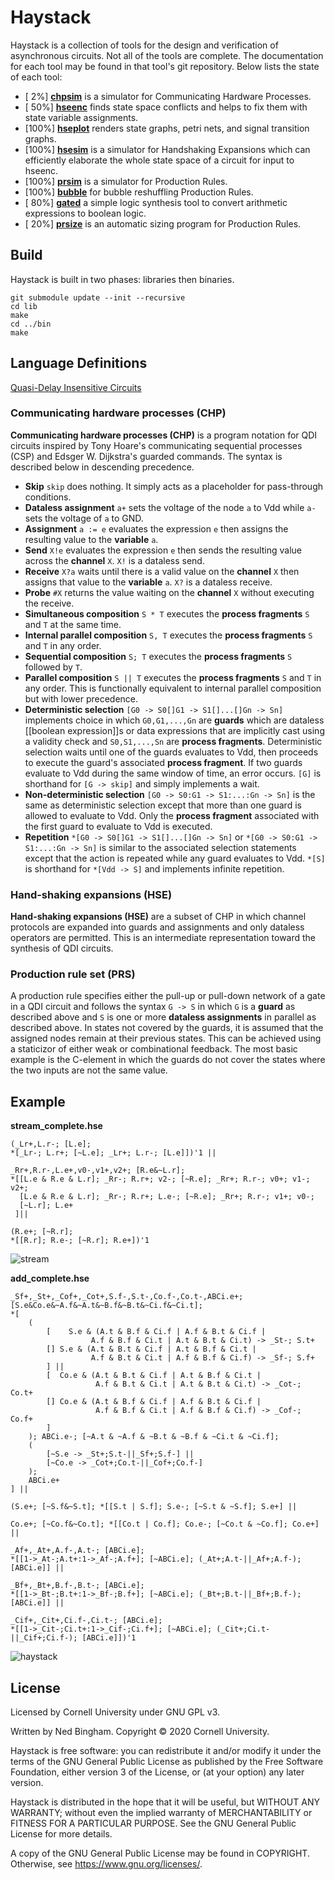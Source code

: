 # Haystack

Haystack is a collection of tools for the design and verification of
asynchronous circuits. Not all of the tools are complete. The documentation for
each tool may be found in that tool's git repository. Below lists the state of
each tool:

 - [  2%] [**chpsim**](https://github.com/broccolimicro/chpsim/) is a simulator for Communicating Hardware Processes.
 - [ 50%] [**hseenc**](https://github.com/broccolimicro/hseenc/) finds state space conflicts and helps to fix them with state variable assignments.
 - [100%] [**hseplot**](https://github.com/broccolimicro/hseplot/) renders state graphs, petri nets, and signal transition graphs.
 - [100%] [**hsesim**](https://github.com/broccolimicro/hsesim/) is a simulator for Handshaking Expansions which can efficiently elaborate the whole state space of a circuit for input to hseenc.
 - [100%] [**prsim**](https://github.com/broccolimicro/prsim/) is a simulator for Production Rules.
 - [100%] [**bubble**](https://github.com/broccolimicro/bubble/) for bubble reshuffling Production Rules.
 - [ 80%] [**gated**](https://github.com/broccolimicro/gated/) a simple logic synthesis tool to convert arithmetic expressions to boolean logic.
 - [ 20%] [**prsize**](https://github.com/broccolimicro/prsize/) is an automatic sizing program for Production Rules.

## Build

Haystack is built in two phases: libraries then binaries.

```
git submodule update --init --recursive
cd lib
make
cd ../bin
make
```

## Language Definitions
[Quasi-Delay Insensitive Circuits](https://en.wikipedia.org/wiki/Quasi-delay-insensitive_circuit)

### Communicating hardware processes (CHP)

**Communicating hardware processes (CHP)** is a program notation for QDI circuits inspired by Tony Hoare's communicating sequential processes (CSP) and Edsger W. Dijkstra's guarded commands. The syntax is described below in descending precedence.

* **Skip** `skip` does nothing. It simply acts as a placeholder for pass-through conditions.
* **Dataless assignment** `a+` sets the voltage of the node `a` to Vdd while `a-` sets the voltage of `a` to GND.
* **Assignment** `a := e` evaluates the expression `e` then assigns the resulting value to the **variable** `a`.
* **Send** `X!e` evaluates the expression `e` then sends the resulting value across the **channel** `X`. `X!` is a dataless send.
* **Receive** `X?a` waits until there is a valid value on the **channel** `X` then assigns that value to the **variable** `a`. `X?` is a dataless receive.
* **Probe** `#X` returns the value waiting on the **channel** `X` without executing the receive.
* **Simultaneous composition** `S * T` executes the **process fragments** `S` and `T` at the same time.
* **Internal parallel composition** `S, T` executes the **process fragments** `S` and `T` in any order.
* **Sequential composition** `S; T` executes the **process fragments** `S` followed by `T`.
* **Parallel composition** `S || T` executes the **process fragments** `S` and `T` in any order. This is functionally equivalent to internal parallel composition but with lower precedence.
* **Deterministic selection** `[G0 -> S0[]G1 -> S1[]...[]Gn -> Sn]` implements choice in which `G0,G1,...,Gn` are **guards** which are dataless [[boolean expression]]s or data expressions that are implicitly cast using a validity check and `S0,S1,...,Sn` are **process fragments**. Deterministic selection waits until one of the guards evaluates to Vdd, then proceeds to execute the guard's associated **process fragment**. If two guards evaluate to Vdd during the same window of time, an error occurs. `[G]` is shorthand for `[G -> skip]` and simply implements a wait.
* **Non-deterministic selection** `[G0 -> S0:G1 -> S1:...:Gn -> Sn]` is the same as deterministic selection except that more than one guard is allowed to evaluate to Vdd. Only the **process fragment** associated with the first guard to evaluate to Vdd is executed.
* **Repetition** `*[G0 -> S0[]G1 -> S1[]...[]Gn -> Sn]` or `*[G0 -> S0:G1 -> S1:...:Gn -> Sn]` is similar to the associated selection statements except that the action is repeated while any guard evaluates to Vdd. `*[S]` is shorthand for `*[Vdd -> S]` and implements infinite repetition.

### Hand-shaking expansions (HSE)

**Hand-shaking expansions (HSE)** are a subset of CHP in which channel
protocols are expanded into guards and assignments and only dataless operators
are permitted. This is an intermediate representation toward the synthesis of
QDI circuits.

### Production rule set (PRS)
A production rule specifies either the pull-up or pull-down network of a gate
in a QDI circuit and follows the syntax `G -> S` in which `G` is a **guard** as
described above and `S` is one or more **dataless assignments** in parallel as
described above. In states not covered by the guards, it is assumed that the
assigned nodes remain at their previous states. This can be achieved using a
staticizor of either weak or combinational feedback. The most basic example is
the C-element in which the guards do not cover the states where the two inputs
are not the same value.

## Example

**stream_complete.hse**
```
(_Lr+,L.r-; [L.e];
*[_Lr-; L.r+; [~L.e]; _Lr+; L.r-; [L.e]])'1 ||

_Rr+,R.r-,L.e+,v0-,v1+,v2+; [R.e&~L.r];
*[[L.e & R.e & L.r]; _Rr-; R.r+; v2-; [~R.e]; _Rr+; R.r-; v0+; v1-; v2+;
  [L.e & R.e & L.r]; _Rr-; R.r+; L.e-; [~R.e]; _Rr+; R.r-; v1+; v0-;
  [~L.r]; L.e+
 ]||

(R.e+; [~R.r];
*[[R.r]; R.e-; [~R.r]; R.e+])'1
```

![stream](https://github.com/broccolimicro/haystack/assets/8902287/55b7a2dd-d651-4169-a9f9-57c9241a6687)

**add_complete.hse**
```
_Sf+,_St+,_Cof+,_Cot+,S.f-,S.t-,Co.f-,Co.t-,ABCi.e+;
[S.e&Co.e&~A.f&~A.t&~B.f&~B.t&~Ci.f&~Ci.t];
*[
	(
		[	 S.e & (A.t & B.f & Ci.f | A.f & B.t & Ci.f |
		          A.f & B.f & Ci.t | A.t & B.t & Ci.t) -> _St-; S.t+ 
		[] S.e & (A.t & B.t & Ci.f | A.t & B.f & Ci.t |
		          A.f & B.t & Ci.t | A.f & B.f & Ci.f) -> _Sf-; S.f+
		] ||
		[  Co.e & (A.t & B.t & Ci.f | A.t & B.f & Ci.t |
		           A.f & B.t & Ci.t | A.t & B.t & Ci.t) -> _Cot-; Co.t+
		[] Co.e & (A.t & B.f & Ci.f | A.f & B.t & Ci.f |
		           A.f & B.f & Ci.t | A.f & B.f & Ci.f) -> _Cof-; Co.f+
		]
	); ABCi.e-; [~A.t & ~A.f & ~B.t & ~B.f & ~Ci.t & ~Ci.f];
	(
		[~S.e -> _St+;S.t-||_Sf+;S.f-] ||
		[~Co.e -> _Cot+;Co.t-||_Cof+;Co.f-]	
	);
	ABCi.e+
] || 

(S.e+; [~S.f&~S.t]; *[[S.t | S.f]; S.e-; [~S.t & ~S.f]; S.e+] ||

Co.e+; [~Co.f&~Co.t]; *[[Co.t | Co.f]; Co.e-; [~Co.t & ~Co.f]; Co.e+] ||

_Af+,_At+,A.f-,A.t-; [ABCi.e]; 
*[[1->_At-;A.t+:1->_Af-;A.f+]; [~ABCi.e]; (_At+;A.t-||_Af+;A.f-); [ABCi.e]] ||

_Bf+,_Bt+,B.f-,B.t-; [ABCi.e]; 
*[[1->_Bt-;B.t+:1->_Bf-;B.f+]; [~ABCi.e]; (_Bt+;B.t-||_Bf+;B.f-); [ABCi.e]] ||

_Cif+,_Cit+,Ci.f-,Ci.t-; [ABCi.e]; 
*[[1->_Cit-;Ci.t+:1->_Cif-;Ci.f+]; [~ABCi.e]; (_Cit+;Ci.t-||_Cif+;Ci.f-); [ABCi.e]])'1
```

![haystack](https://github.com/broccolimicro/haystack/assets/8902287/ccb2403a-81f4-4797-a99e-6f4db02ab826)

## License

Licensed by Cornell University under GNU GPL v3.

Written by Ned Bingham.
Copyright © 2020 Cornell University.

Haystack is free software: you can redistribute it and/or modify
it under the terms of the GNU General Public License as published by
the Free Software Foundation, either version 3 of the License, or
(at your option) any later version.

Haystack is distributed in the hope that it will be useful,
but WITHOUT ANY WARRANTY; without even the implied warranty of
MERCHANTABILITY or FITNESS FOR A PARTICULAR PURPOSE.  See the
GNU General Public License for more details.

A copy of the GNU General Public License may be found in COPYRIGHT.
Otherwise, see <https://www.gnu.org/licenses/>.

